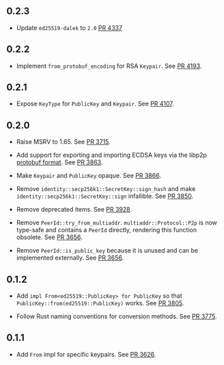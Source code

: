 ## 0.2.3

- Update `ed25519-dalek` to `2.0` [PR 4337]

[PR 4337]: https://github.com/libp2p/rust-libp2p/pull/4337

## 0.2.2

- Implement `from_protobuf_encoding` for RSA `Keypair`.
  See [PR 4193].

[PR 4193]: https://github.com/libp2p/rust-libp2p/pull/4193

## 0.2.1

- Expose `KeyType` for `PublicKey` and `Keypair`.
  See [PR 4107].

[PR 4107]: https://github.com/libp2p/rust-libp2p/pull/4107

## 0.2.0

- Raise MSRV to 1.65.
  See [PR 3715].
- Add support for exporting and importing ECDSA keys via the libp2p [protobuf format].
  See [PR 3863].

- Make `Keypair` and `PublicKey` opaque.
  See [PR 3866].

- Remove `identity::secp256k1::SecretKey::sign_hash` and make `identity::secp256k1::SecretKey::sign` infallible.
  See [PR 3850].

- Remove deprecated items. See [PR 3928].

- Remove `PeerId::try_from_multiaddr`.
  `multiaddr::Protocol::P2p` is now type-safe and contains a `PeerId` directly, rendering this function obsolete.
  See [PR 3656].

- Remove `PeerId::is_public_key` because it is unused and can be implemented externally.
  See [PR 3656].

[PR 3656]: https://github.com/libp2p/rust-libp2p/pull/3656
[PR 3850]: https://github.com/libp2p/rust-libp2p/pull/3850
[PR 3715]: https://github.com/libp2p/rust-libp2p/pull/3715
[PR 3863]: https://github.com/libp2p/rust-libp2p/pull/3863
[PR 3866]: https://github.com/libp2p/rust-libp2p/pull/3866
[PR 3928]: https://github.com/libp2p/rust-libp2p/pull/3928
[protobuf format]: https://github.com/libp2p/specs/blob/master/peer-ids/peer-ids.md#keys

## 0.1.2

- Add `impl From<ed25519::PublicKey> for PublicKey` so that `PublicKey::from(ed25519::PublicKey)` works.
  See [PR 3805].

[PR 3805]: https://github.com/libp2p/rust-libp2p/pull/3805

- Follow Rust naming conventions for conversion methods.
  See [PR 3775].

[PR 3775]: https://github.com/libp2p/rust-libp2p/pull/3775

## 0.1.1

- Add `From` impl for specific keypairs.
  See [PR 3626].

[PR 3626]: https://github.com/libp2p/rust-libp2p/pull/3626
